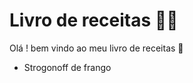 # Livro de receitas :man_cook:

Olá ! bem vindo ao meu livro de receitas :call_me_hand:

- Strogonoff de frango
